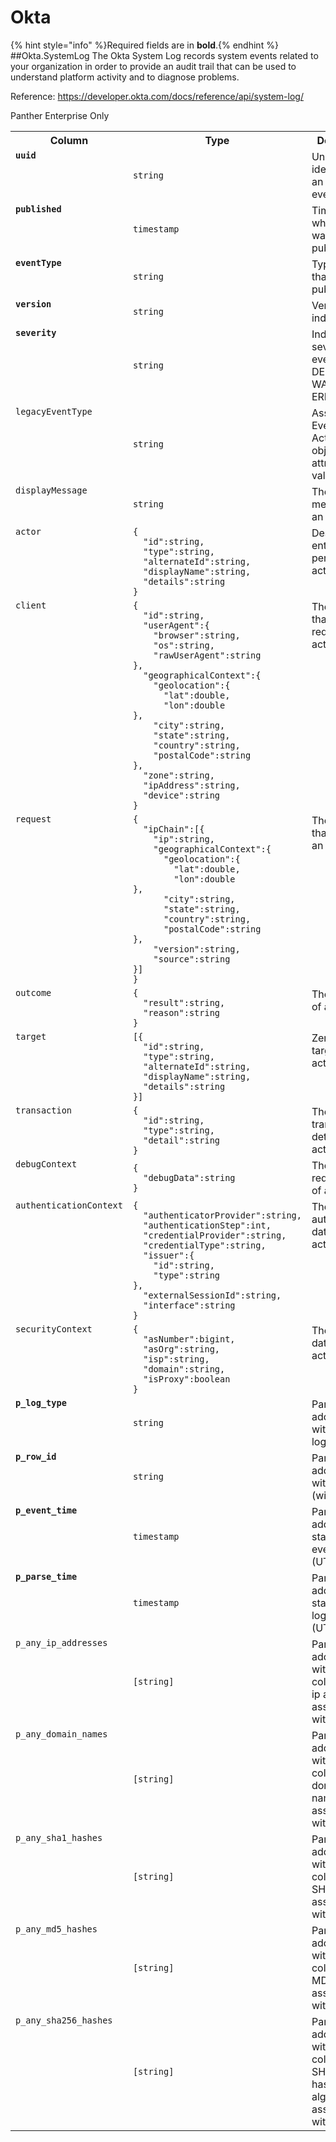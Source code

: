 
<!-- This document is generated by "mage doc:logs". DO NOT EDIT! -->
# Okta
{% hint style="info" %}Required fields are in <b>bold</b>.{% endhint %}
##Okta.SystemLog
The Okta System Log records system events related to your organization in order to provide an audit trail that can be used to understand platform activity and to diagnose problems.

Reference: https://developer.okta.com/docs/reference/api/system-log/

Panther Enterprise Only

<table>
<tr><th align=center>Column</th><th align=center>Type</th><th align=center>Description</th></tr>
<tr><td valign=top><code><b>uuid</b></code></td><td><code>string</code></td><td valign=top>Unique identifier for an individual event</td></tr>
<tr><td valign=top><code><b>published</b></code></td><td><code>timestamp</code></td><td valign=top>Timestamp when event was published</td></tr>
<tr><td valign=top><code><b>eventType</b></code></td><td><code>string</code></td><td valign=top>Type of event that was published</td></tr>
<tr><td valign=top><code><b>version</b></code></td><td><code>string</code></td><td valign=top>Versioning indicator</td></tr>
<tr><td valign=top><code><b>severity</b></code></td><td><code>string</code></td><td valign=top>Indicates how severe the event is: DEBUG, INFO, WARN, ERROR</td></tr>
<tr><td valign=top><code>legacyEventType</code></td><td><code>string</code></td><td valign=top>Associated Events API Action objectType attribute value</td></tr>
<tr><td valign=top><code>displayMessage</code></td><td><code>string</code></td><td valign=top>The display message for an event</td></tr>
<tr><td valign=top><code>actor</code></td><td><code>{<br>&nbsp;&nbsp;"id":string,<br>&nbsp;&nbsp;"type":string,<br>&nbsp;&nbsp;"alternateId":string,<br>&nbsp;&nbsp;"displayName":string,<br>&nbsp;&nbsp;"details":string<br>}</code></td><td valign=top>Describes the entity that performed an action</td></tr>
<tr><td valign=top><code>client</code></td><td><code>{<br>&nbsp;&nbsp;"id":string,<br>&nbsp;&nbsp;"userAgent":{<br>&nbsp;&nbsp;&nbsp;&nbsp;"browser":string,<br>&nbsp;&nbsp;&nbsp;&nbsp;"os":string,<br>&nbsp;&nbsp;&nbsp;&nbsp;"rawUserAgent":string<br>},<br>&nbsp;&nbsp;"geographicalContext":{<br>&nbsp;&nbsp;&nbsp;&nbsp;"geolocation":{<br>&nbsp;&nbsp;&nbsp;&nbsp;&nbsp;&nbsp;"lat":double,<br>&nbsp;&nbsp;&nbsp;&nbsp;&nbsp;&nbsp;"lon":double<br>},<br>&nbsp;&nbsp;&nbsp;&nbsp;"city":string,<br>&nbsp;&nbsp;&nbsp;&nbsp;"state":string,<br>&nbsp;&nbsp;&nbsp;&nbsp;"country":string,<br>&nbsp;&nbsp;&nbsp;&nbsp;"postalCode":string<br>},<br>&nbsp;&nbsp;"zone":string,<br>&nbsp;&nbsp;"ipAddress":string,<br>&nbsp;&nbsp;"device":string<br>}</code></td><td valign=top>The client that requested an action</td></tr>
<tr><td valign=top><code>request</code></td><td><code>{<br>&nbsp;&nbsp;"ipChain":[{<br>&nbsp;&nbsp;&nbsp;&nbsp;"ip":string,<br>&nbsp;&nbsp;&nbsp;&nbsp;"geographicalContext":{<br>&nbsp;&nbsp;&nbsp;&nbsp;&nbsp;&nbsp;"geolocation":{<br>&nbsp;&nbsp;&nbsp;&nbsp;&nbsp;&nbsp;&nbsp;&nbsp;"lat":double,<br>&nbsp;&nbsp;&nbsp;&nbsp;&nbsp;&nbsp;&nbsp;&nbsp;"lon":double<br>},<br>&nbsp;&nbsp;&nbsp;&nbsp;&nbsp;&nbsp;"city":string,<br>&nbsp;&nbsp;&nbsp;&nbsp;&nbsp;&nbsp;"state":string,<br>&nbsp;&nbsp;&nbsp;&nbsp;&nbsp;&nbsp;"country":string,<br>&nbsp;&nbsp;&nbsp;&nbsp;&nbsp;&nbsp;"postalCode":string<br>},<br>&nbsp;&nbsp;&nbsp;&nbsp;"version":string,<br>&nbsp;&nbsp;&nbsp;&nbsp;"source":string<br>}]<br>}</code></td><td valign=top>The request that initiated an action</td></tr>
<tr><td valign=top><code>outcome</code></td><td><code>{<br>&nbsp;&nbsp;"result":string,<br>&nbsp;&nbsp;"reason":string<br>}</code></td><td valign=top>The outcome of an action</td></tr>
<tr><td valign=top><code>target</code></td><td><code>[{<br>&nbsp;&nbsp;"id":string,<br>&nbsp;&nbsp;"type":string,<br>&nbsp;&nbsp;"alternateId":string,<br>&nbsp;&nbsp;"displayName":string,<br>&nbsp;&nbsp;"details":string<br>}]</code></td><td valign=top>Zero or more targets of an action</td></tr>
<tr><td valign=top><code>transaction</code></td><td><code>{<br>&nbsp;&nbsp;"id":string,<br>&nbsp;&nbsp;"type":string,<br>&nbsp;&nbsp;"detail":string<br>}</code></td><td valign=top>The transaction details of an action</td></tr>
<tr><td valign=top><code>debugContext</code></td><td><code>{<br>&nbsp;&nbsp;"debugData":string<br>}</code></td><td valign=top>The debug request data of an action</td></tr>
<tr><td valign=top><code>authenticationContext</code></td><td><code>{<br>&nbsp;&nbsp;"authenticatorProvider":string,<br>&nbsp;&nbsp;"authenticationStep":int,<br>&nbsp;&nbsp;"credentialProvider":string,<br>&nbsp;&nbsp;"credentialType":string,<br>&nbsp;&nbsp;"issuer":{<br>&nbsp;&nbsp;&nbsp;&nbsp;"id":string,<br>&nbsp;&nbsp;&nbsp;&nbsp;"type":string<br>},<br>&nbsp;&nbsp;"externalSessionId":string,<br>&nbsp;&nbsp;"interface":string<br>}</code></td><td valign=top>The authentication data of an action</td></tr>
<tr><td valign=top><code>securityContext</code></td><td><code>{<br>&nbsp;&nbsp;"asNumber":bigint,<br>&nbsp;&nbsp;"asOrg":string,<br>&nbsp;&nbsp;"isp":string,<br>&nbsp;&nbsp;"domain":string,<br>&nbsp;&nbsp;"isProxy":boolean<br>}</code></td><td valign=top>The security data of an action</td></tr>
<tr><td valign=top><code><b>p_log_type</b></code></td><td><code>string</code></td><td valign=top>Panther added field with type of log</td></tr>
<tr><td valign=top><code><b>p_row_id</b></code></td><td><code>string</code></td><td valign=top>Panther added field with unique id (within table)</td></tr>
<tr><td valign=top><code><b>p_event_time</b></code></td><td><code>timestamp</code></td><td valign=top>Panther added standardize event time (UTC)</td></tr>
<tr><td valign=top><code><b>p_parse_time</b></code></td><td><code>timestamp</code></td><td valign=top>Panther added standardize log parse time (UTC)</td></tr>
<tr><td valign=top><code>p_any_ip_addresses</code></td><td><code>[string]</code></td><td valign=top>Panther added field with collection of ip addresses associated with the row</td></tr>
<tr><td valign=top><code>p_any_domain_names</code></td><td><code>[string]</code></td><td valign=top>Panther added field with collection of domain names associated with the row</td></tr>
<tr><td valign=top><code>p_any_sha1_hashes</code></td><td><code>[string]</code></td><td valign=top>Panther added field with collection of SHA1 hashes associated with the row</td></tr>
<tr><td valign=top><code>p_any_md5_hashes</code></td><td><code>[string]</code></td><td valign=top>Panther added field with collection of MD5 hashes associated with the row</td></tr>
<tr><td valign=top><code>p_any_sha256_hashes</code></td><td><code>[string]</code></td><td valign=top>Panther added field with collection of SHA256 hashes of any algorithm associated with the row</td></tr>
</table>

